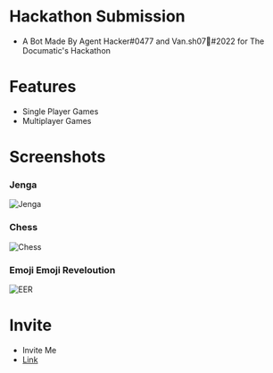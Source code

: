 # Hackathon Submission
- A Bot Made By Agent Hacker#0477 and Van.sh07🥀#2022 for The Documatic's Hackathon
# Features 
- Single Player Games
- Multiplayer Games
# Screenshots
### Jenga
![Jenga](https://cdn.discordapp.com/attachments/915957351935270933/929976987701878874/unknown.png)
### Chess
![Chess](https://cdn.discordapp.com/attachments/915957351935270933/929977714620895292/unknown.png)
### Emoji Emoji Reveloution
![EER](https://cdn.discordapp.com/attachments/915957351935270933/929977953083867216/unknown.png)
# Invite
- Invite Me
- [Link](https://discord.com/api/oauth2/authorize?client_id=927218349367255091&permissions=8&scope=bot)

